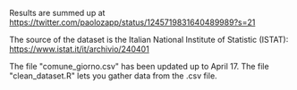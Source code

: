 Results are summed up at https://twitter.com/paolozapp/status/1245719831640489989?s=21

The source of the dataset is the Italian National Institute of Statistic (ISTAT): https://www.istat.it/it/archivio/240401

The file "comune_giorno.csv" has been updated up to April 17.
The file "clean_dataset.R" lets you gather data from the .csv file.
